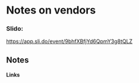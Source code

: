 # Notes on vendors

### Slido:
https://app.sli.do/event/9bhfXBfjYd6QpmY3g8tQLZ


## Notes


#### Links
